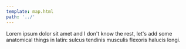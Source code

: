```yaml
---
template: map.html
path: '../'
---
```


Lorem ipsum dolor sit amet and I don't know the rest, let's add some anatomical things in latin: sulcus tendinis musculis flexoris halucis longi.